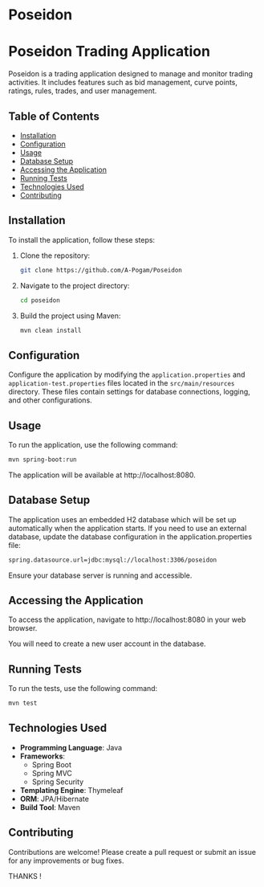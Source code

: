 # Poseidon
# Poseidon Trading Application

Poseidon is a trading application designed to manage and monitor trading activities. It includes features such as bid management, curve points, ratings, rules, trades, and user management.

## Table of Contents
- [Installation](#installation)
- [Configuration](#configuration)
- [Usage](#usage)
- [Database Setup](#database-setup)
- [Accessing the Application](#accessing-the-application)
- [Running Tests](#running-tests)
- [Technologies Used](#technologies-used)
- [Contributing](#contributing)


## Installation

To install the application, follow these steps:

1. Clone the repository:
    ```sh
    git clone https://github.com/A-Pogam/Poseidon
    ```
2. Navigate to the project directory:
    ```sh
    cd poseidon
    ```
3. Build the project using Maven:
    ```sh
    mvn clean install
    ```

## Configuration

Configure the application by modifying the `application.properties` and `application-test.properties` files located in the `src/main/resources` directory. These files contain settings for database connections, logging, and other configurations.

## Usage

To run the application, use the following command:
```sh
mvn spring-boot:run
```
The application will be available at http://localhost:8080.

## Database Setup
The application uses an embedded H2 database which will be set up automatically when the application starts. If you need to use an external database, update the database configuration in the application.properties file:

```sh
spring.datasource.url=jdbc:mysql://localhost:3306/poseidon

```
Ensure your database server is running and accessible.

## Accessing the Application

To access the application, navigate to http://localhost:8080 in your web browser. 

You will need to create a new user account in the database. 

## Running Tests
To run the tests, use the following command:
```sh
mvn test
```

## Technologies Used
- **Programming Language**: Java
- **Frameworks**:
    - Spring Boot
    - Spring MVC
    - Spring Security
- **Templating Engine**: Thymeleaf
- **ORM**: JPA/Hibernate
- **Build Tool**: Maven

## Contributing
Contributions are welcome! Please create a pull request or submit an issue for any improvements or bug fixes.

THANKS !
